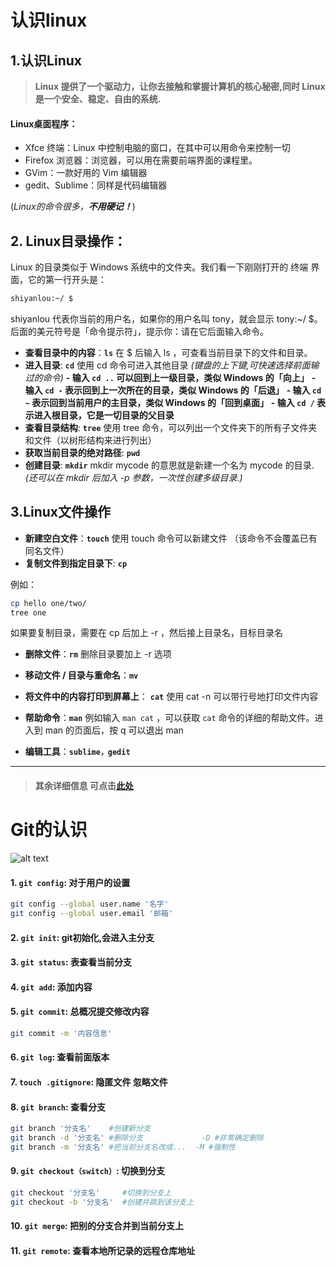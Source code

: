 # 认识linux

## 1.认识Linux

> **Linux 提供了一个驱动力，让你去接触和掌握计算机的核心秘密,同时 Linux 是一个安全、稳定、自由的系统.**

#### Linux桌面程序：
   - Xfce 终端：Linux 中控制电脑的窗口，在其中可以用命令来控制一切
   - Firefox 浏览器：浏览器，可以用在需要前端界面的课程里。
   - GVim：一款好用的 Vim 编辑器
   - gedit、Sublime：同样是代码编辑器

(*Linux的命令很多，**不用硬记！***)

## 2. Linux目录操作：
Linux 的目录类似于 Windows 系统中的文件夹。我们看一下刚刚打开的 终端 界面，它的第一行开头是：

~~~bash
shiyanlou:~/ $
~~~

shiyanlou 代表你当前的用户名，如果你的用户名叫 tony，就会显示 tony:~/ $。后面的美元符号是「命令提示符」，提示你：请在它后面输入命令。

-  **查看目录中的内容**：**`ls`**
在 $ 后输入 ls ，可查看当前目录下的文件和目录。
- **进入目录**: **`cd`**
使用 cd 命令可进入其他目录
*(键盘的上下键,可快速选择前面输过的命令)*
   **- 输入 `cd ..` 可以回到上一级目录，类似 Windows 的「向上」**
   **- 输入 `cd -` 表示回到上一次所在的目录，类似 Windows 的「后退」**
   **- 输入 `cd ~` 表示回到当前用户的主目录，类似   Windows 的「回到桌面」**
   **- 输入 `cd /` 表示进入根目录，它是一切目录的父目录**
- **查看目录结构**: **`tree`**
使用 tree 命令，可以列出一个文件夹下的所有子文件夹和文件（以树形结构来进行列出）
- **获取当前目录的绝对路径**: **`pwd`**
- **创建目录**: **`mkdir`**
mkdir mycode 的意思就是新建一个名为 mycode 的目录.
*(还可以在 mkdir 后加入 -p 参数，一次性创建多级目录.)*

## 3.Linux文件操作
-  **新建空白文件**：**`touch`**
使用 touch 命令可以新建文件
（该命令不会覆盖已有同名文件）
- **复制文件到指定目录下**: **`cp`**

例如：

~~~bash
cp hello one/two/
tree one
~~~

  如果要复制目录，需要在 cp 后加上 -r ，然后接上目录名，目标目录名
- **删除文件**：**`rm`**
删除目录要加上 -r 选项

- **移动文件 / 目录与重命名**：**`mv`**

- **将文件中的内容打印到屏幕上**： **`cat`**
使用 cat -n 可以带行号地打印文件内容

- **帮助命令**：**`man`**
例如输入 `man cat` ，可以获取 `cat` 命令的详细的帮助文件。进入到 man 的页面后，按 q 可以退出 man

- **编辑工具**：**`sublime，gedit`**

---

> #### 其余详细信息 可点击[此处](https://blog.csdn.net/m0_46422300/article/details/104645072)

# Git的认识

![alt text](<Screenshot 2024-04-19 192758.png>)

#### 1. `git config`: 对于用户的设置

```bash
git config --global user.name '名字'
git config --global user.email '邮箱'
```

#### 2. `git init`: git初始化,会进入主分支

#### 3. `git status`: 表查看当前分支

#### 4. `git add`: 添加内容

#### 5. `git commit`: 总概况提交修改内容

```bash
git commit -m '内容信息'
```

#### 6. `git log`: 查看前面版本

#### 7. `touch .gitignore`: 隐匿文件 忽略文件

#### 8. `git branch`: 查看分支

```bash
git branch '分支名'    #创建新分支
git branch -d '分支名' #删除分支             -D #非常确定删除
git branch -m '分支名' #把当前分支名改成...  -M #强制性
```

#### 9. `git checkout（switch）`: 切换到分支

```bash
git checkout '分支名'     #切换到分支上
git checkout -b '分支名'  #创建并跳到该分支上
```

#### 10. `git merge`: 把别的分支合并到当前分支上

#### 11. `git remote`: 查看本地所记录的远程仓库地址
